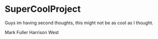 # SuperCoolProject

Guys im having second thoughts, this might not be as cool as I thought.

Mark Fuller
Harrison West
